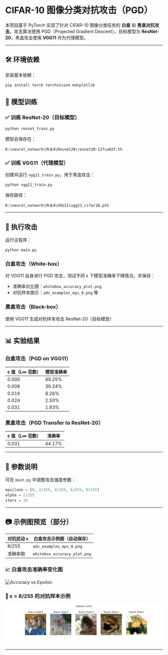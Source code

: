 # CIFAR-10 图像分类对抗攻击（PGD）

本项目基于 PyTorch 实现了针对 CIFAR-10 图像分类任务的 **白盒** 和 **黑盒对抗攻击**。攻击算法使用 PGD（Projected Gradient Descent）。目标模型为 **ResNet-20**，黑盒攻击使用 **VGG11** 作为代理模型。

---

## 🛠️ 环境依赖

安装基本依赖：

```bash
pip install torch torchvision matplotlib
````

## 🔧 模型训练

### ✅ 训练 ResNet-20（目标模型）

```bash
python resnet_train.py
```

模型会保存在：

```
D:\neural_network\作业4\Resnet20\resnet20-12fca82f.th
```

### ✅ 训练 VGG11（代理模型）

创建并运行 `vgg11_train.py`，用于黑盒攻击：

```bash
python vgg11_train.py
```

保存路径：

```
D:\neural_network\作业4\VGG11\vgg11_cifar10.pth
```

---

## 🎯 执行攻击

运行主程序：

```bash
python main.py
```

### 白盒攻击（White-box）

对 VGG11 自身进行 PGD 攻击，测试不同 ε 下模型准确率下降情况，并保存：

* 准确率对比图：`whitebox_accuracy_plot.png`
* 对抗样本图示：`adv_examples_eps_8.png` 等

### 黑盒攻击（Black-box）

使用 VGG11 生成对抗样本攻击 ResNet-20（目标模型）

---

## 📊 实验结果

### 白盒攻击（PGD on VGG11）

| ε 值（L∞ 范数） | 模型准确率  |
| ---------- | ------ |
| 0.000      | 89.25% |
| 0.008      | 39.24% |
| 0.016      | 8.26%  |
| 0.024      | 2.50%  |
| 0.031      | 1.83%  |

### 黑盒攻击（PGD Transfer to ResNet-20）

| ε 值（L∞ 范数） | 准确率    |
| ---------- | ------ |
| 0.031      | 44.17% |

---

## 📌 参数说明

可在 `main.py` 中调整攻击强度参数：

```python
epsilons = [0, 2/255, 4/255, 6/255, 8/255]
alpha = 2/255
iters = 10
```

---

## 📷 示例图预览（部分）

| 对抗扰动 ε | 白盒攻击示例图（自动保存）                |
| ------ | ---------------------------- |
| 8/255  | `adv_examples_eps_8.png`     |
| 准确率图   | `whitebox_accuracy_plot.png` |
### 📈 白盒攻击准确率变化图

![Accuracy vs Epsilon](images/whitebox_accuracy_plot.png)

### 🎯 ε = 8/255 的对抗样本示例

![Adversarial Examples](https://github.com/WYHANDSOME/homework04/blob/main/eps%20examples/adv_examples_eps_8.png)

---
